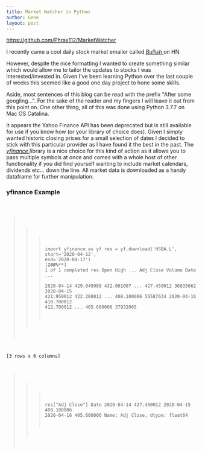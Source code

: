 ```yaml
---
title: Market Watcher in Python
author: Gene
layout: post
---
```


https://github.com/Phrax112/MarketWatcher

I recently came a cool daily stock market emailer called [ *Bullish* ](https://bullish.email/) on HN.

However, despite the nice formatting I wanted to create something similar which would allow me to tailor the updates to stocks I was interested/invested in. Given I've been learning Python over the last couple of weeks this seemed like a good one day project to hone some skills.

Aside, most sentences of this blog can be read with the prefix "After some googling...". For the sake of the reader and my fingers I will leave it out from this point on. One other thing, all of this was done using Python 3.7.7 on Mac OS Catalina.

It appears the Yahoo Finance API has been deprecated but is still available for use if you know how (or your library of choice does). Given I simply wanted historic closing prices for a small selection of dates I decided to stick with this particular provider as I have found it the best in the past. The [ *yfinance* ](https://pypi.org/project/yfinance/) library is a nice choice for this kind of action as it allows you to pass multiple symbols at once and comes with a whole host of other functionality if you did find yourself wanting to include market calendars, dividends etc... down the line. All market data is downloaded as a handy dataframe for further manipulation.

<h3>yfinance Example</h3>
<pre><code>

>>> import yfinance as yf
>>> res = yf.download('HSBA.L', start='2020-04-12', end='2020-04-17')
[*********************100%***********************]  1 of 1 completed
>>> res
                  Open        High  ...   Adj Close    Volume
Date                                ...                      
2020-04-14  429.049988  432.001007  ...  427.450012  36035662
2020-04-15  421.950012  422.200012  ...  408.100006  55587634
2020-04-16  410.700012  412.700012  ...  405.600006  37932065

[3 rows x 6 columns]
>>> res["Adj Close"]
Date
2020-04-14    427.450012
2020-04-15    408.100006
2020-04-16    405.600006
Name: Adj Close, dtype: float64

</code></pre>
